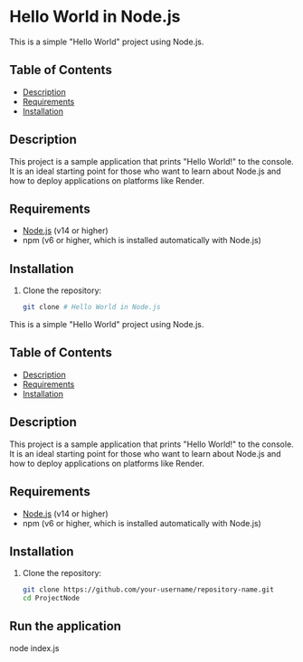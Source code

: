 # Hello World in Node.js

This is a simple "Hello World" project using Node.js.

## Table of Contents

- [Description](#description)
- [Requirements](#requirements)
- [Installation](#installation)

## Description

This project is a sample application that prints "Hello World!" to the console. It is an ideal starting point for those who want to learn about Node.js and how to deploy applications on platforms like Render.

## Requirements

- [Node.js](https://nodejs.org/) (v14 or higher)
- npm (v6 or higher, which is installed automatically with Node.js)

## Installation

1. Clone the repository:

   ```bash
   git clone # Hello World in Node.js
   ```

This is a simple "Hello World" project using Node.js.

## Table of Contents

- [Description](#description)
- [Requirements](#requirements)
- [Installation](#installation)

## Description

This project is a sample application that prints "Hello World!" to the console. It is an ideal starting point for those who want to learn about Node.js and how to deploy applications on platforms like Render.

## Requirements

- [Node.js](https://nodejs.org/) (v14 or higher)
- npm (v6 or higher, which is installed automatically with Node.js)

## Installation

1. Clone the repository:

   ```bash
   git clone https://github.com/your-username/repository-name.git
   cd ProjectNode
   ```

## Run the application

node index.js
